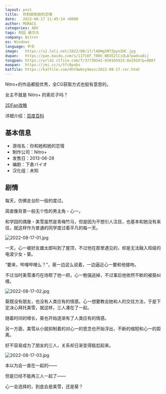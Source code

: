 ```yaml
---
layout: post
title:  你和她和她的恋情
date:   2022-08-17 11:45:14 +0800
author: MGRACG
categories: ADV
tags: 校园 破次元
company: Nitro+
os: Windows
language: 中文
image:   https://s2.loli.net/2022/08/17/lADNgSM7Zpyo2HC.jpg
dupan:   https://pan.baidu.com/s/11TsEF_T0DU_WEO52lCiOLA?pwd=u8ij
tongpan: https://url42.ctfile.com/f/37730542-650165933-8e2919?p=8807
maopan:  https://jmj.cc/s/tfc8pubs
katfile: https://katfile.com/8ht9w6ny9eoz/2022-08-17.rar.html
---
```


Nitro+的作品都挺优秀，全CG获取方式也挺有意思的。

女主不就是 Nitro+ 的索尼子吗？

[2DFan攻略](https://www.2dfan.com/topics/8126)

详细介绍：[百度百科](https://baike.baidu.com/item/%E4%BD%A0%E5%92%8C%E5%A5%B9%E5%92%8C%E5%A5%B9%E7%9A%84%E6%81%8B%E7%88%B1%E3%80%82)

## 基本信息

- 游戏名：你和她和她的恋情
- 制作公司：Nitro+
- 发售日：2013-06-28
- 编剧：下倉バイオ
- 汉化组：未知

## 剧情

每天，仿佛走台阶一般的度过。

简直像背景一般无个性的男主角・心一。

和学园的偶像・美雪虽然是青梅竹马，但是因为不想引人注目，也基本和她没有来往，就这样作为普通的同学度过着平凡的每一天。

![2022-08-17-01.jpg](https://s2.loli.net/2022/08/17/FsYlLIzPEW8vTkG.jpg)

一天，心一被好友雄太郎叫到了屋顶，不过他在那里遇见的，却是无法融入班级的电波少女・葵。

“要来，哔哩哔哩么？”，葵一边这么说着，一边逼近心一要和他接吻。

不过当时美雪凑巧在场帮了他一把，心一勉强逃掉，不过事后他依然不断的被葵纠缠。

![2022-08-17-02.jpg](https://s2.loli.net/2022/08/17/MemWiVd7Po3xvcu.jpg)

葵既没有朋友，也没有人类应有的情感。心一想要教会她和人的交往方法，于是下定决心拜托美雪，就这样，三人凑在了一起。

随着时间的增长，葵也开始逐渐有了人类应有的情感。

另一方面，美雪从小就抑制着的对心一的思念也开始浮出，不断的缩短和心一的距离。

好不容易成为了朋友的三人，关系却日渐变得尴尬起来。

![2022-08-17-03.jpg](https://s2.loli.net/2022/08/17/8X2DjafBe1qGPIO.jpg)

本以为会一直在一起的——

但是已经不能再三人一起了——

心一会选择的，到底会是美雪，还是葵？